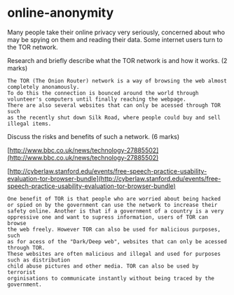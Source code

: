 online-anonymity
================

Many people take their online privacy very seriously, concerned about who may be spying on them and reading their data. Some internet users turn to the TOR network.

Research and briefly describe what the TOR network is and how it works. (2 marks)

```
The TOR (The Onion Router) network is a way of browsing the web almost completely anonamously.
To do this the connection is bounced around the world through volunteer's computers until finally reaching the webpage.
There are also several websites that can only be acessed through TOR such 
as the recently shut down Silk Road, where people could buy and sell illegal items.
```

Discuss the risks and benefits of such a network. (6 marks)

[http://www.bbc.co.uk/news/technology-27885502](http://www.bbc.co.uk/news/technology-27885502)

[http://cyberlaw.stanford.edu/events/free-speech-practice-usability-evaluation-tor-browser-bundle](http://cyberlaw.stanford.edu/events/free-speech-practice-usability-evaluation-tor-browser-bundle)


```
One benefit of TOR is that people who are worried about being hacked
or spied on by the government can use the network to increase their 
safety online. Another is that if a government of a country is a very 
oppressive one and want to supress information, users of TOR can browse 
the web freely. However TOR can also be used for malicious purposes, such 
as for acess of the "Dark/Deep web", websites that can only be acessed through TOR. 
These websites are often malicious and illegal and used for purposes such as distribution 
child abuse pictures and other media. TOR can also be used by terrorist 
orginisations to communicate instantly without being traced by the government.
```
